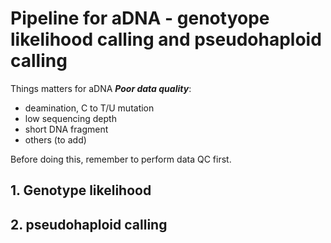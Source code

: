 # Pipeline for aDNA - genotyope likelihood calling and pseudohaploid calling

Things matters for aDNA ***Poor data quality***:
- deamination, C to T/U mutation
- low sequencing depth
- short DNA fragment
- others (to add)

Before doing this, remember to perform data QC first.

## 1. Genotype likelihood





## 2. pseudohaploid calling
